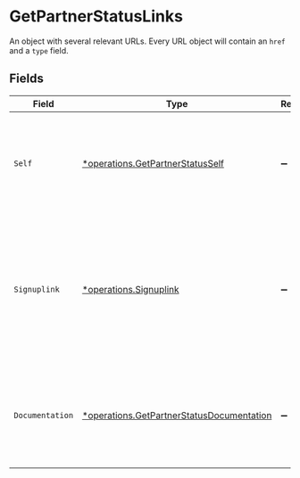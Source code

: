 # GetPartnerStatusLinks

An object with several relevant URLs. Every URL object will contain an `href` and a `type` field.


## Fields

| Field                                                                                                                                                               | Type                                                                                                                                                                | Required                                                                                                                                                            | Description                                                                                                                                                         |
| ------------------------------------------------------------------------------------------------------------------------------------------------------------------- | ------------------------------------------------------------------------------------------------------------------------------------------------------------------- | ------------------------------------------------------------------------------------------------------------------------------------------------------------------- | ------------------------------------------------------------------------------------------------------------------------------------------------------------------- |
| `Self`                                                                                                                                                              | [*operations.GetPartnerStatusSelf](../../models/operations/getpartnerstatusself.md)                                                                                 | :heavy_minus_sign:                                                                                                                                                  | In v2 endpoints, URLs are commonly represented as objects with an `href` and `type` field.                                                                          |
| `Signuplink`                                                                                                                                                        | [*operations.Signuplink](../../models/operations/signuplink.md)                                                                                                     | :heavy_minus_sign:                                                                                                                                                  | The URL that can be used to have new organizations sign up and be automatically linked to this<br/>partner. Will be omitted if the partner is not of type `signuplink`. |
| `Documentation`                                                                                                                                                     | [*operations.GetPartnerStatusDocumentation](../../models/operations/getpartnerstatusdocumentation.md)                                                               | :heavy_minus_sign:                                                                                                                                                  | In v2 endpoints, URLs are commonly represented as objects with an `href` and `type` field.                                                                          |